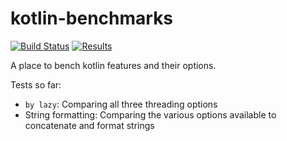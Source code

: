 # kotlin-benchmarks

[![Build Status](https://travis-ci.org/pablisco/kotlin-benchmarks.svg?branch=master)](https://travis-ci.org/pablisco/kotlin-benchmarks)
[![Results](https://img.shields.io/badge/JMH-Results-green.svg)](https://pablisco.com/kotlin-benchmarks/)

A place to bench kotlin features and their options.

Tests so far:

 - `by lazy`: Comparing all three threading options
 - String formatting: Comparing the various options available to concatenate and format strings
